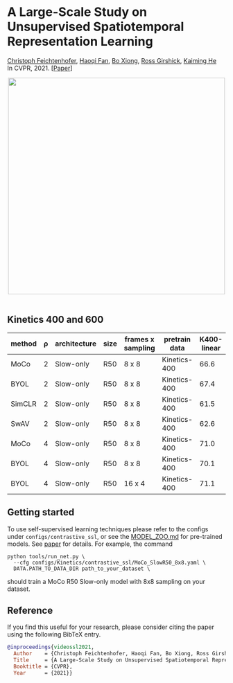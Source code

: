 # A Large-Scale Study on Unsupervised Spatiotemporal Representation Learning
[Christoph Feichtenhofer](http://feichtenhofer.github.io/), [Haoqi Fan](https://haoqifan.github.io/), [Bo Xiong](https://www.cs.utexas.edu/~bxiong/), [Ross Girshick](http://www.cs.berkeley.edu/~rbg/), [Kaiming He](http://kaiminghe.com/)
<br/>
In CVPR, 2021. [[Paper](https://arxiv.org/abs/2104.14558)]
<br/>
<div align="center">
  <img src="http://feichtenhofer.github.io/pubs/videomoco_concept2.png" width="500px">
</div>
<br/>


## Kinetics 400 and 600

| method | &rho;| architecture | size |  frames x sampling |  pretrain data | K400-linear |  UCF101-split1  | AVA  | SSv2  | model | config |
| ------------- | ------------- | ------------- | ------------- | ------------- | ------------- | ------------- | ------------- | ------------- | ------------- | ------------- | ------------- |
| MoCo | 2 | Slow-only | R50 | 8 x 8 | Kinetics-400 | 66.6 | 91.3  | 19.7 | 52.7 | [`link`](https://dl.fbaipublicfiles.com/pyslowfast/videomoco_models/MoCo_SlowR50_8x8_T2_epoch_00200.pyth) | contrastive_ssl/MoCo_SlowR50_8x8 |
| BYOL | 2 | Slow-only | R50 | 8 x 8 | Kinetics-400 | 67.4 | 94.0  | 22.8 | 54.4 | [`link`](https://dl.fbaipublicfiles.com/pyslowfast/videomoco_models/BYOL_SlowR50_8x8_T2_epoch_00200.pyth) | contrastive_ssl/BYOL_SlowR50_8x8 |
| SimCLR | 2 | Slow-only | R50 | 8 x 8 | Kinetics-400 | 61.5 | 88.3  | 17.5 | 51.4 | [`link`](https://dl.fbaipublicfiles.com/pyslowfast/videomoco_models/SimCLR_SlowR50_8x8_T2_epoch_00200.pyth) | contrastive_ssl/SimCLR_SlowR50_8x8 |
| SwAV | 2 | Slow-only | R50 | 8 x 8 | Kinetics-400 |  62.6 | 90.2  | 19.2 | 52.5| [`link`](https://dl.fbaipublicfiles.com/pyslowfast/videomoco_models/SwAV_SlowR50_8x8_T2_epoch_00200.pyth) | contrastive_ssl/SwAV_SlowR50_8x8 |
| MoCo | 4 | Slow-only | R50 | 8 x 8 | Kinetics-400 | 71.0 | 94.5  | 21.9 | 54.0 |  [`link`](https://dl.fbaipublicfiles.com/pyslowfast/videomoco_models/MoCo_SlowR50_8x8_T4_epoch_00200.pyth) | contrastive_ssl/MoCo_SlowR50_8x8 |
| BYOL | 4 | Slow-only | R50 | 8 x 8 | Kinetics-400 | 70.1 | 94.7 | xx | xx | [`link`](https://dl.fbaipublicfiles.com/pyslowfast/videomoco_models/BYOL_SlowR50_8x8_T4_epoch_00200.pyth) | contrastive_ssl/BYOL_SlowR50_8x8 |
| BYOL | 4 | Slow-only | R50 | 16 x 4 | Kinetics-400 | 71.1 | 95.4  | xx | xx | [`link`](https://dl.fbaipublicfiles.com/pyslowfast/videomoco_models/BYOL_SlowR50_16x4_T4_epoch_00200.pyth) | contrastive_ssl/BYOL_SlowR50_8x8 |


## Getting started
To use self-supervised learning techniques please refer to the configs under `configs/contrastive_ssl`, or see the [MODEL_ZOO.md](https://github.com/facebookresearch/SlowFast/blob/master/MODEL_ZOO.md) for pre-trained models. See [paper](https://arxiv.org/abs/2104.14558) for details. For example, the command

```
python tools/run_net.py \
  --cfg configs/Kinetics/contrastive_ssl/MoCo_SlowR50_8x8.yaml \
  DATA.PATH_TO_DATA_DIR path_to_your_dataset \
```

should train a MoCo R50 Slow-only model with 8x8 sampling on your dataset.


## Reference
If you find this useful for your research, please consider citing the paper using the following BibTeX entry.
```BibTeX
@inproceedings{videossl2021,
  Author    = {Christoph Feichtenhofer, Haoqi Fan, Bo Xiong, Ross Girshick, Kaiming He},
  Title     = {A Large-Scale Study on Unsupervised Spatiotemporal Representation Learning},
  Booktitle = {CVPR},
  Year      = {2021}}
```
